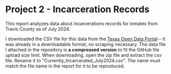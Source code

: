 # Project 2 - Incarceration Records

This report analyzes data about incarcerations records for inmates from Travis County as of July 2024. 

I downloaded the CSV file for this data from the [Texas Open Data Portal]([url](https://data.texas.gov/))-- it was already in a downloadable format, no scraping necessary. The data file I attached in the repository is **a compressed version** to fit the GitHub file upload size limit. When downloading, open the zip file and extract the csv file. Rename it to "Currently_Incarcerated_July2024.csv". The name must match the file name in the report for it to be reproduced. 
